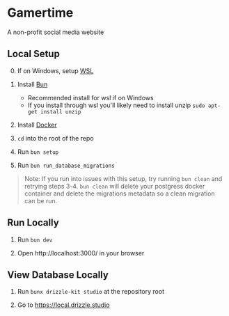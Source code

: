 # Gamertime

A non-profit social media website

## Local Setup

0. If on Windows, setup [WSL](https://learn.microsoft.com/en-us/windows/wsl/install)

1. Install [Bun](https://bun.sh/docs/installation)
    - Recommended install for wsl if on Windows
    - If you install through wsl you'll likely need to install unzip `sudo apt-get install unzip`

2. Install [Docker](https://docs.docker.com/engine/install/)

3. `cd` into the root of the repo

4. Run `bun setup`

5. Run `bun run_database_migrations`

> Note: If you run into issues with this setup, try running `bun clean` and retrying steps 3-4. `bun clean` will delete your postgress docker container and delete the migrations metadata so a clean migration can be run.

## Run Locally

1. Run `bun dev`

2. Open http://localhost:3000/ in your browser

## View Database Locally

1. Run `bunx drizzle-kit studio` at the repository root

2. Go to https://local.drizzle.studio
